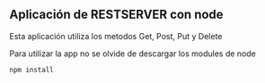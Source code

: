 ## Aplicación de RESTSERVER con node

Esta aplicación utiliza los metodos Get, Post, Put y Delete

Para utilizar la app no se olvide de descargar los modules de node

```npm install```